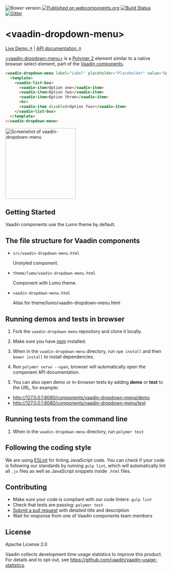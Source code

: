 ![Bower version](https://img.shields.io/bower/v/vaadin-dropdown-menu.svg)
[![Published on webcomponents.org](https://img.shields.io/badge/webcomponents.org-published-blue.svg)](https://www.webcomponents.org/element/vaadin/vaadin-dropdown-menu)
[![Build Status](https://travis-ci.org/vaadin/vaadin-dropdown-menu.svg?branch=master)](https://travis-ci.org/vaadin/vaadin-dropdown-menu)
[![Gitter](https://badges.gitter.im/Join%20Chat.svg)](https://gitter.im/vaadin/web-components?utm_source=badge&utm_medium=badge&utm_campaign=pr-badge)

# &lt;vaadin-dropdown-menu&gt;

[Live Demo ↗](https://vaadin.com/components/vaadin-dropdown-menu/html-examples)
|
[API documentation ↗](https://vaadin.com/components/vaadin-dropdown-menu/html-api)


[&lt;vaadin-dropdown-menu&gt;](https://vaadin.com/components/vaadin-dropdown-menu) is a [Polymer 2](http://polymer-project.org) element similar to a native browser select element, part of the [Vaadin components](https://vaadin.com/components).

<!--
```
<custom-element-demo height="425">
  <template>
    <script src="../webcomponentsjs/webcomponents-lite.js"></script>
    <link rel="import" href="vaadin-dropdown-menu.html">
    <next-code-block></next-code-block>
  </template>
</custom-element-demo>
```
-->
```html
<vaadin-dropdown-menu label="Label" placeholder="Placeholder" value="Option one">
  <template>
    <vaadin-list-box>
      <vaadin-item>Option one</vaadin-item>
      <vaadin-item>Option two</vaadin-item>
      <vaadin-item>Option three</vaadin-item>
      <hr>
      <vaadin-item disabled>Option four</vaadin-item>
    </vaadin-list-box>
  </template>
</vaadin-dropdown-menu>
```

[<img src="https://raw.githubusercontent.com/vaadin/vaadin-dropdown-menu/master/screenshot.gif" width="220" alt="Screenshot of vaadin-dropdown-menu">](https://vaadin.com/components/vaadin-dropdown-menu)

## Getting Started

Vaadin components use the Lumo theme by default.

## The file structure for Vaadin components

- `src/vaadin-dropdown-menu.html`

  Unstyled component.

- `theme/lumo/vaadin-dropdown-menu.html`

  Component with Lumo theme.

- `vaadin-dropdown-menu.html`

  Alias for theme/lumo/vaadin-dropdown-menu.html

## Running demos and tests in browser

1. Fork the `vaadin-dropdown-menu` repository and clone it locally.

1. Make sure you have [npm](https://www.npmjs.com/) installed.

1. When in the `vaadin-dropdown-menu` directory, run `npm install` and then `bower install` to install dependencies.

1. Run `polymer serve --open`, browser will automatically open the component API documentation.

1. You can also open demo or in-browser tests by adding **demo** or **test** to the URL, for example:

  - http://127.0.0.1:8080/components/vaadin-dropdown-menu/demo
  - http://127.0.0.1:8080/components/vaadin-dropdown-menu/test


## Running tests from the command line

1. When in the `vaadin-dropdown-menu` directory, run `polymer test`


## Following the coding style

We are using [ESLint](http://eslint.org/) for linting JavaScript code. You can check if your code is following our standards by running `gulp lint`, which will automatically lint all `.js` files as well as JavaScript snippets inside `.html` files.


## Contributing

  - Make sure your code is compliant with our code linters: `gulp lint`
  - Check that tests are passing: `polymer test`
  - [Submit a pull request](https://www.digitalocean.com/community/tutorials/how-to-create-a-pull-request-on-github) with detailed title and description
  - Wait for response from one of Vaadin components team members


## License

Apache License 2.0

Vaadin collects development time usage statistics to improve this product. For details and to opt-out, see https://github.com/vaadin/vaadin-usage-statistics.
